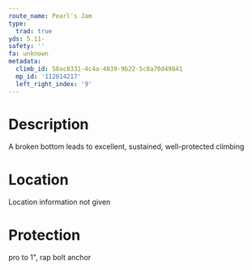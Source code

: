 ```yaml
---
route_name: Pearl's Jam
type:
  trad: true
yds: 5.11-
safety: ''
fa: unknown
metadata:
  climb_id: 58ac8331-4c4a-4839-9b22-5c8a70d49841
  mp_id: '112014217'
  left_right_index: '9'
---
```

# Description
A broken bottom leads to excellent, sustained, well-protected climbing

# Location
Location information not given

# Protection
pro to 1", rap bolt anchor
